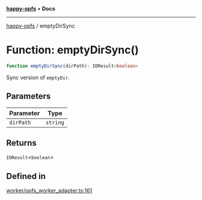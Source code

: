[**happy-opfs**](../README.md) • **Docs**

***

[happy-opfs](../README.md) / emptyDirSync

# Function: emptyDirSync()

```ts
function emptyDirSync(dirPath): IOResult<boolean>
```

Sync version of `emptyDir`.

## Parameters

| Parameter | Type |
| ------ | ------ |
| `dirPath` | `string` |

## Returns

`IOResult`\<`boolean`\>

## Defined in

[worker/opfs\_worker\_adapter.ts:161](https://github.com/JiangJie/happy-opfs/blob/584e221ed8f9c25f1e723b7898a60bc25fe8652b/src/worker/opfs_worker_adapter.ts#L161)
